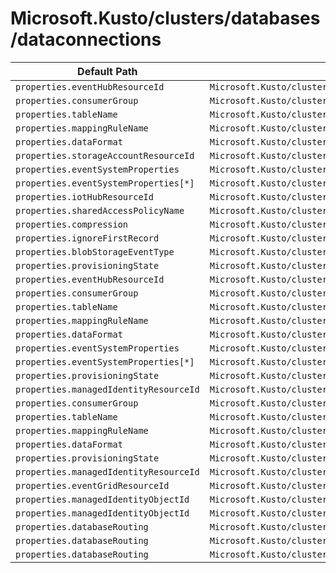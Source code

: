 # Microsoft.Kusto/clusters/databases/dataconnections

| Default Path | Alias |
|---|---|
| `properties.eventHubResourceId` | `Microsoft.Kusto/clusters/databases/dataConnections/EventHub.eventHubResourceId` |
| `properties.consumerGroup` | `Microsoft.Kusto/clusters/databases/dataConnections/EventHub.consumerGroup` |
| `properties.tableName` | `Microsoft.Kusto/clusters/databases/dataConnections/EventHub.tableName` |
| `properties.mappingRuleName` | `Microsoft.Kusto/clusters/databases/dataConnections/EventHub.mappingRuleName` |
| `properties.dataFormat` | `Microsoft.Kusto/clusters/databases/dataConnections/EventHub.dataFormat` |
| `properties.storageAccountResourceId` | `Microsoft.Kusto/clusters/databases/dataConnections/EventGrid.storageAccountResourceId` |
| `properties.eventSystemProperties` | `Microsoft.Kusto/clusters/databases/dataConnections/EventHub.eventSystemProperties` |
| `properties.eventSystemProperties[*]` | `Microsoft.Kusto/clusters/databases/dataConnections/EventHub.eventSystemProperties[*]` |
| `properties.iotHubResourceId` | `Microsoft.Kusto/clusters/databases/dataConnections/IotHub.iotHubResourceId` |
| `properties.sharedAccessPolicyName` | `Microsoft.Kusto/clusters/databases/dataConnections/IotHub.sharedAccessPolicyName` |
| `properties.compression` | `Microsoft.Kusto/clusters/databases/dataConnections/EventHub.compression` |
| `properties.ignoreFirstRecord` | `Microsoft.Kusto/clusters/databases/dataConnections/EventGrid.ignoreFirstRecord` |
| `properties.blobStorageEventType` | `Microsoft.Kusto/clusters/databases/dataConnections/EventGrid.blobStorageEventType` |
| `properties.provisioningState` | `Microsoft.Kusto/clusters/databases/dataConnections/EventHub.provisioningState` |
| `properties.eventHubResourceId` | `Microsoft.Kusto/clusters/databases/dataConnections/EventGrid.eventHubResourceId` |
| `properties.consumerGroup` | `Microsoft.Kusto/clusters/databases/dataConnections/EventGrid.consumerGroup` |
| `properties.tableName` | `Microsoft.Kusto/clusters/databases/dataConnections/EventGrid.tableName` |
| `properties.mappingRuleName` | `Microsoft.Kusto/clusters/databases/dataConnections/EventGrid.mappingRuleName` |
| `properties.dataFormat` | `Microsoft.Kusto/clusters/databases/dataConnections/EventGrid.dataFormat` |
| `properties.eventSystemProperties` | `Microsoft.Kusto/clusters/databases/dataConnections/IotHub.eventSystemProperties` |
| `properties.eventSystemProperties[*]` | `Microsoft.Kusto/clusters/databases/dataConnections/IotHub.eventSystemProperties[*]` |
| `properties.provisioningState` | `Microsoft.Kusto/clusters/databases/dataConnections/EventGrid.provisioningState` |
| `properties.managedIdentityResourceId` | `Microsoft.Kusto/clusters/databases/dataConnections/EventHub.managedIdentityResourceId` |
| `properties.consumerGroup` | `Microsoft.Kusto/clusters/databases/dataConnections/IotHub.consumerGroup` |
| `properties.tableName` | `Microsoft.Kusto/clusters/databases/dataConnections/IotHub.tableName` |
| `properties.mappingRuleName` | `Microsoft.Kusto/clusters/databases/dataConnections/IotHub.mappingRuleName` |
| `properties.dataFormat` | `Microsoft.Kusto/clusters/databases/dataConnections/IotHub.dataFormat` |
| `properties.provisioningState` | `Microsoft.Kusto/clusters/databases/dataConnections/IotHub.provisioningState` |
| `properties.managedIdentityResourceId` | `Microsoft.Kusto/clusters/databases/dataConnections/EventGrid.managedIdentityResourceId` |
| `properties.eventGridResourceId` | `Microsoft.Kusto/clusters/databases/dataConnections/EventGrid.eventGridResourceId` |
| `properties.managedIdentityObjectId` | `Microsoft.Kusto/clusters/databases/dataConnections/EventGrid.managedIdentityObjectId` |
| `properties.managedIdentityObjectId` | `Microsoft.Kusto/clusters/databases/dataConnections/EventHub.managedIdentityObjectId` |
| `properties.databaseRouting` | `Microsoft.Kusto/clusters/databases/dataConnections/EventGrid.databaseRouting` |
| `properties.databaseRouting` | `Microsoft.Kusto/clusters/databases/dataConnections/IotHub.databaseRouting` |
| `properties.databaseRouting` | `Microsoft.Kusto/clusters/databases/dataConnections/EventHub.databaseRouting` |


